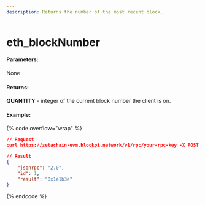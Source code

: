 ```yaml
---
description: Returns the number of the most recent block.
---
```


# eth\_blockNumber

#### **Parameters:**

None

#### **Returns:**

**QUANTITY** - integer of the current block number the client is on.

#### Example:

{% code overflow="wrap" %}
```json
// Request
curl https://zetachain-evm.blockpi.network/v1/rpc/your-rpc-key -X POST -H "Content-Type: application/json" --data '{"jsonrpc":"2.0","method":"eth_blockNumber","params":[],"id":1}'

// Result
{
    "jsonrpc": "2.0",
    "id": 1,
    "result": "0x1e1b3e"
}
```
{% endcode %}
